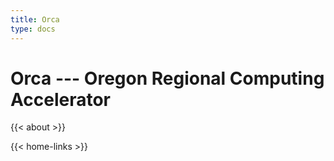 ```yaml
---
title: Orca
type: docs
---
```


# Orca --- Oregon Regional Computing Accelerator

{{< about >}}

{{< home-links >}}
